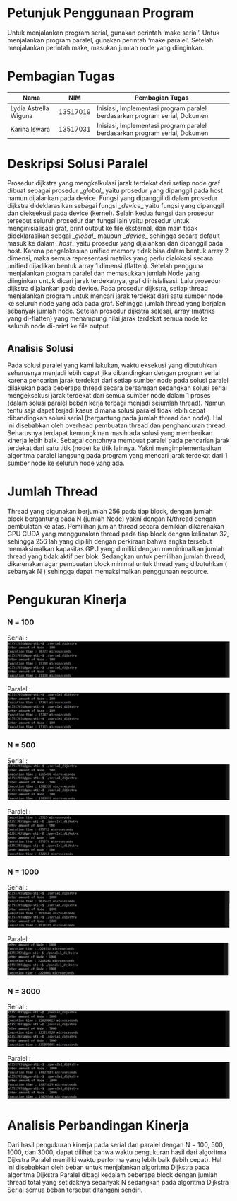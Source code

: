 # Petunjuk Penggunaan Program
Untuk menjalankan program serial, gunakan perintah ‘make serial’.
Untuk menjalankan program paralel, gunakan perintah ‘make paralel’.
Setelah menjalankan perintah make, masukan jumlah node  yang diinginkan.
# Pembagian Tugas
| Nama | NIM | Pembagian Tugas |
| ------ | ------ | ------ | 
| Lydia Astrella Wiguna | 13517019 | Inisiasi, Implementasi program paralel berdasarkan program serial, Dokumen |
| Karina Iswara | 13517031 |  Inisiasi, Implementasi program paralel berdasarkan program serial, Dokumen |
# Deskripsi Solusi Paralel
Prosedur dijkstra yang mengkalkulasi jarak terdekat dari setiap node graf dibuat sebagai prosedur \__global__ yaitu prosedur yang dipanggil pada host namun dijalankan pada device. Fungsi yang dipanggil di dalam prosedur dijkstra dideklarasikan sebagai fungsi \__device__ yaitu fungsi yang dipanggil dan dieksekusi pada device (kernel). Selain kedua fungsi dan prosedur tersebut seluruh prosedur dan fungsi lain yaitu prosedur untuk menginisialisasi graf, print output ke file eksternal, dan main tidak dideklarasikan sebgai \__global__ maupun \__device__ sehingga secara default masuk ke dalam \__host__ yaitu prosedur yang dijalankan dan dipanggil pada host. Karena pengalokasian unified memory tidak bisa dalam bentuk array 2 dimensi, maka semua representasi matriks yang perlu dialokasi secara unified dijadikan bentuk array 1 dimensi (flatten).
Setelah pengguna menjalankan program paralel dan memasukkan jumlah Node yang diinginkan untuk dicari jarak terdekatnya, graf diinisialisasi. Lalu prosedur dijkstra dijalankan pada device. Pada prosedur dijkstra, setiap thread menjalankan program untuk mencari jarak terdekat dari satu sumber node ke seluruh node yang ada pada graf. Sehingga jumlah thread yang berjalan sebanyak jumlah node. Setelah prosedur dijkstra selesai, array (matriks yang di-flatten) yang menampung nilai jarak terdekat semua node ke seluruh node di-print ke file output.
## Analisis Solusi
Pada solusi paralel yang kami lakukan, waktu eksekusi yang dibutuhkan seharusnya menjadi lebih cepat jika dibandingkan dengan program serial karena pencarian jarak terdekat dari setiap sumber node pada solusi paralel dilakukan pada beberapa thread secara bersamaan sedangkan solusi serial mengeksekusi jarak terdekat dari semua sumber node dalam 1 proses (dalam solusi paralel beban kerja terbagi menjadi sejumlah thread).  Namun tentu saja dapat terjadi kasus dimana solusi paralel tidak lebih cepat dibandingkan solusi serial (bergantung pada jumlah thread dan node). Hal ini disebabkan oleh overhead pembuatan thread dan penghancuran thread.
Seharusnya terdapat kemungkinan masih ada solusi yang memberikan kinerja lebih baik. Sebagai contohnya membuat paralel pada pencarian jarak terdekat dari satu titik (node) ke titik lainnya. Yakni mengimplementasikan algoritma paralel langsung pada program yang mencari jarak terdekat dari 1 sumber node ke seluruh node yang ada.

# Jumlah Thread
Thread yang digunakan berjumlah 256 pada tiap block, dengan jumlah block bergantung pada N (jumlah Node) yakni dengan N/thread dengan pembulatan ke atas. Pemilihan jumlah thread secara demikian dikarenakan GPU CUDA yang menggunakan thread pada tiap block dengan kelipatan 32, sehingga 256 lah yang dipilih dengan perkiraan bahwa angka tersebut memaksimalkan kapasitas GPU yang dimiliki dengan meminimalkan jumlah thread yang tidak aktif per blok. Sedangkan untuk pemilihan jumlah thread, dikarenakan agar pembuatan block minimal untuk  thread yang dibutuhkan ( sebanyak N ) sehingga dapat memaksimalkan penggunaan resource. 
# Pengukuran Kinerja
### N = 100
Serial : <br>
![Serial-100](img/Serial-100.jpeg)


Paralel : <br>
![Paralel-100](img/Paralel-100.jpeg)


### N = 500
Serial : <br>
![Serial-500](img/Serial-500.jpeg)

Paralel : <br>
![Paralel-500](img/Paralel-500.jpeg)

### N = 1000
Serial : <br>
![Serial-1000](img/Serial-1000.jpeg)

Paralel : <br>
![Paralel-1000](img/Paralel-1000.jpeg)

### N = 3000
Serial : <br>
![Serial-3000](img/Serial-3000.jpeg)

Paralel : <br>
![Paralel-3000](img/Paralel-3000.jpeg)

# Analisis Perbandingan Kinerja
Dari hasil pengukuran kinerja pada serial dan paralel dengan N = 100, 500, 1000, dan 3000, dapat dilihat bahwa waktu pengukuran hasil dari algoritma Dijkstra Paralel memiliki waktu performa yang lebih baik (lebih cepat). Hal ini disebabkan oleh beban untuk menjalankan algoritma Dijkstra pada algoritma Dijkstra Paralel dibagi kedalam beberapa block dengan jumlah thread total yang setidaknya sebanyak N sedangkan pada algoritma Dijkstra Serial semua beban tersebut ditangani sendiri.
